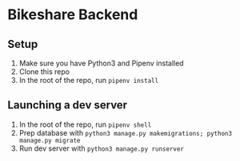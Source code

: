 # Bikeshare Backend

## Setup
1. Make sure you have Python3 and Pipenv installed
2. Clone this repo
3. In the root of the repo, run `pipenv install`

## Launching a dev server
1. In the root of the repo, run `pipenv shell`
2. Prep database with `python3 manage.py makemigrations; python3 manage.py migrate`
3. Run dev server with `python3 manage.py runserver`
